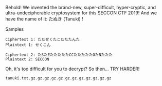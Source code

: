 Behold! We invented the brand-new, super-difficult, hyper-cryptic, and ultra-undecipherable cryptosystem for this SECCON CTF 2019! And we have the name of it: たぬき (Tanuki) !

Samples

    Ciphertext 1: たたせくたこたたたんた
    Plaintext 1: せくこん

    Ciphertext 2: たSたEたたたたたCCたたたたたOたNたたた
    Plaintext 2: SECCON

Oh, it's too difficult for you to decrypt? So then... TRY HARDER!

    tanuki.txt.gz.gz.gz.gz.gz.gz.gz.gz.gz.gz.gz.gz

